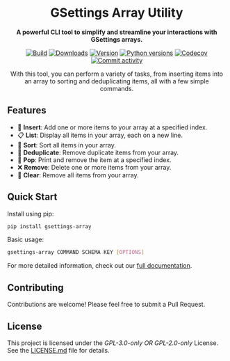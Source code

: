 <h1 align="center">GSettings Array Utility</h1>

<p align="center">
  <strong>
    A powerful CLI tool to simplify and streamline your interactions with GSettings arrays.
  </strong>
</p>

<p align="center">
  <a href="https://github.com/rindeal/gsettings-array/actions"><img
    src="https://img.shields.io/github/check-runs/rindeal/gsettings-array/master"
    alt="Build"
  /></a>
  <a href="https://pypistats.org/packages/gsettings-array"><img
    src="https://img.shields.io/pypi/dm/gsettings-array.svg"
    alt="Downloads"
  /></a>
  <a href="https://pypi.org/project/gsettings-array"><img
    src="https://img.shields.io/pypi/v/gsettings-array.svg"
    alt="Version"
  /></a>
  <a href="https://pypi.org/project/gsettings-array"><img
    src="https://img.shields.io/pypi/pyversions/gsettings-array"
    alt="Python versions"
  /></a>
  <a href="https://app.codecov.io/github/rindeal/gsettings-array/blob/master/gsettings_array.py"><img
    src="https://img.shields.io/codecov/c/github/rindeal/gsettings-array"
    alt="Codecov"
  /></a>
  <a href="https://github.com/rindeal/gsettings-array/commits/master/"><img
    src="https://img.shields.io/github/commit-activity/y/rindeal/gsettings-array/master"
    alt="Commit activity"
  /></a>
</p>

<p align="center">
  With this tool, you can perform a variety of tasks, from inserting items into an array to sorting and deduplicating items, all with a few simple commands.
</p>

## Features

- 🎯 **Insert**: Add one or more items to your array at a specified index.
- 📋 **List**: Display all items in your array, each on a new line.
- 🔄 **Sort**: Sort all items in your array.
- 🧹 **Deduplicate**: Remove duplicate items from your array.
- 🎣 **Pop**: Print and remove the item at a specified index.
- ❌ **Remove**: Delete one or more items from your array.
- 🧼 **Clear**: Remove all items from your array.

## Quick Start

Install using pip:

```bash
pip install gsettings-array
```

Basic usage:

```bash
gsettings-array COMMAND SCHEMA KEY [OPTIONS]
```

For more detailed information, check out our [full documentation](https://rindeal.github.io/gsettings-array/).

## Contributing

Contributions are welcome! Please feel free to submit a Pull Request.

## License

This project is licensed under the _GPL-3.0-only OR GPL-2.0-only_ License. See the [LICENSE.md](./LICENSE.md) file for details.
